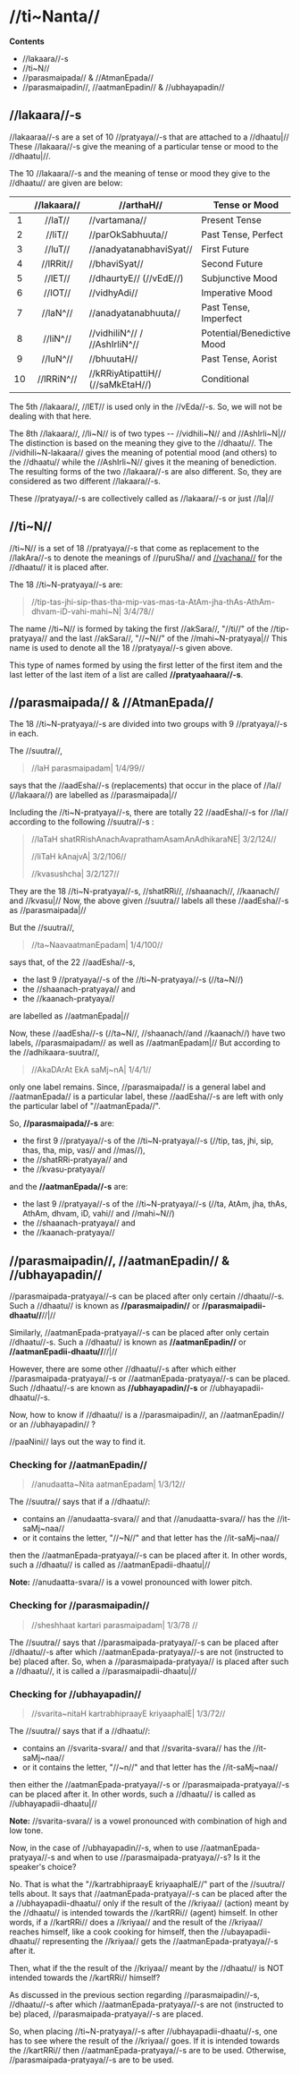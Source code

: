 # //ti~Nanta//

**Contents**

- //lakaara//-s
- //ti~N//
- //parasmaipada// & //AtmanEpada//
- //parasmaipadin//, //aatmanEpadin// & //ubhayapadin//

## //lakaara//-s

//lakaaraa//-s are a set of 10 //pratyaya//-s that are attached to a //dhaatu|// These //lakaara//-s give the meaning of a particular tense or mood to the //dhaatu|//.

The 10 //lakaara//-s and the meaning of tense or mood they give to the //dhaatu// are given are below:

|       | //lakaara// | //arthaH//                        | Tense or Mood              |
| :---: | :---------: | --------------------------------- | -------------------------- |
|   1   |   //laT//   | //vartamana//                     | Present Tense              |
|   2   |   //liT//   | //parOkSabhuuta//                 | Past Tense, Perfect        |
|   3   |   //luT//   | //anadyatanabhaviSyat//           | First Future               |
|   4   |  //lRRit//  | //bhaviSyat//                     | Second Future              |
|   5   |   //lET//   | //dhaurtyE// (//vEdE//)           | Subjunctive Mood           |
|   6   |   //lOT//   | //vidhyAdi//                      | Imperative Mood            |
|   7   |  //laN^//   | //anadyatanabhuuta//              | Past Tense, Imperfect      |
|   8   |  //liN^//   | //vidhiliN^// / //AshIrliN^//     | Potential/Benedictive Mood |
|   9   |  //luN^//   | //bhuutaH//                       | Past Tense, Aorist         |
|  10   | //lRRiN^//  | //kRRiyAtipattiH// (//saMkEtaH//) | Conditional                |

The 5th //lakaara//, //lET// is used only in the //vEda//-s. So, we will not be dealing with that here.

The 8th //lakaara//, //li~N// is of two types -- //vidhili~N// and //AshIrli~N|// The distinction is based on the meaning they give to the //dhaatu//. The //vidhili~N-lakaara// gives the meaning of potential mood (and others) to the //dhaatu// while the //AshIrli~N// gives it the meaning of benediction. The resulting forms of the two //lakaara//-s are also different. So, they are considered as two different //lakaara//-s.

These //pratyaya//-s are collectively called as //lakaara//-s or just //la|//

<!--TODO: add explation for each lakara quoting suutra and vRRitti -->

## //ti~N//

//ti~N// is a set of 18 //pratyaya//-s that come as replacement to the //lakAra//-s to denote the meanings of //puruSha// and [//vachana//](#/lsk/subanta/general/vachanani) for the //dhaatu// it is placed after.

The 18 //ti~N-pratyaya//-s are:

> //tip-tas-jhi-sip-thas-tha-mip-vas-mas-ta-AtAm-jha-thAs-AthAm-dhvam-iD-vahi-mahi~N| 3/4/78//

The name //ti~N// is formed by taking the first //akSara//, "//ti//" of the //tip-pratyaya// and the last //akSara//, "//~N//" of the //mahi~N-pratyaya|// This name is used to denote all the 18 //pratyaya//-s given above.

This type of names formed by using the first letter of the first item and the last letter of the last item of a list are called **//pratyaahaara//-s**. <!--TODO: aadiratyEna-->

<!--TODO: Table of ti~N-pratyayas -->

## //parasmaipada// & //AtmanEpada//

The 18 //ti~N-pratyaya//-s are divided into two groups with 9 //pratyaya//-s in each.

The //suutra//,

> //laH parasmaipadam| 1/4/99//

says that the //aadEsha//-s (replacements) that occur in the place of //la// (//lakaara//) are labelled as //parasmaipada|//

Including the //ti~N-pratyaya//-s, there are totally 22 //aadEsha//-s for //la// according to the following //suutra//-s :

> //laTaH shatRRishAnachAvaprathamAsamAnAdhikaraNE| 3/2/124//
>
> //liTaH kAnajvA| 3/2/106//
>
> //kvasushcha| 3/2/127//

They are the 18 //ti~N-pratyaya//-s, //shatRRi//, //shaanach//, //kaanach// and //kvasu|// Now, the above given //suutra// labels all these //aadEsha//-s as //parasmaipada|//

But the //suutra//,

> //ta~NaavaatmanEpadam| 1/4/100//

says that, of the 22 //aadEsha//-s, 

- the last 9 //pratyaya//-s of the //ti~N-pratyaya//-s (//ta~N//)
- the //shaanach-pratyaya// and
- the //kaanach-pratyaya//

are labelled as //aatmanEpada|//

Now, these //aadEsha//-s (//ta~N//, //shaanach//and //kaanach//) have two labels, //parasmaipadam// as well as //aatmanEpadam|// But according to the //adhikaara-suutra//,

> //AkaDArAt EkA saMj~nA|  1/4/1//

only one label remains. Since, //parasmaipada// is a general label and //aatmanEpada// is a particular label, <!--and the particular label is considered more strong/important--> these //aadEsha//-s are left with only the particular label of "//aatmanEpada//".

So, **//parasmaipada//-s** are: 

- the first 9 //pratyaya//-s of the //ti~N-pratyaya//-s (//tip, tas, jhi, sip, thas, tha, mip, vas// and //mas//), 
- the //shatRRi-pratyaya// and 
- the //kvasu-pratyaya//

and the **//aatmanEpada//-s** are:

- the last 9 //pratyaya//-s of the //ti~N-pratyaya//-s (//ta, AtAm, jha, thAs, AthAm, dhvam, iD, vahi// and //mahi~N//)
- the //shaanach-pratyaya// and
- the //kaanach-pratyaya//

## //parasmaipadin//, //aatmanEpadin// & //ubhayapadin//

//parasmaipada-pratyaya//-s can be placed after only certain //dhaatu//-s. Such a //dhaatu// is known as **//parasmaipadin//** or **//parasmaipadii-dhaatu//**//|//

Similarly, //aatmanEpada-pratyaya//-s can be placed after only certain //dhaatu//-s. Such a //dhaatu// is known as **//aatmanEpadin//** or **//aatmanEpadii-dhaatu//**//|// 

However, there are some other //dhaatu//-s after which either //parasmaipada-pratyaya//-s  or //aatmanEpada-pratyaya//-s can be placed. Such //dhaatu//-s are known as **//ubhayapadin//-s** or //ubhayapadii-dhaatu//-s.

<!--TODO: add examples-->

Now, how to know if //dhaatu// is a //parasmaipadin//, an //aatmanEpadin// or an //ubhayapadin// ?

//paaNini// lays out the way to find it.

### Checking for //aatmanEpadin//

> //anudaatta~Nita aatmanEpadam| 1/3/12//

The //suutra// says that if a //dhaatu//:

- contains an //anudaatta-svara// and that //anudaatta-svara// has the //it-saMj~naa//
- or it contains the letter, "//~N//" and that letter has the //it-saMj~naa//

then the //aatmanEpada-pratyaya//-s can be placed after it. In other words, such a //dhaatu// is called as //aatmanEpadii-dhaatu|//

**Note:** //anudaatta-svara// is a vowel pronounced with lower pitch.

### Checking for //parasmaipadin//

> //sheshhaat kartari parasmaipadam| 1/3/78 //

The //suutra// says that //parasmaipada-pratyaya//-s can be placed after //dhaatu//-s after which //aatmanEpada-pratyaya//-s are not (instructed to be) placed after. So, when a //parasmaipada-pratyaya// is placed after such a //dhaatu//, it is called a //parasmaipadii-dhaatu|//

### Checking for //ubhayapadin//

> //svarita~nitaH kartrabhipraayE kriyaaphalE| 1/3/72//

The //suutra// says that if a //dhaatu//:

- contains an //svarita-svara// and that //svarita-svara// has the //it-saMj~naa//
- or it contains the letter, "//~n//" and that letter has the //it-saMj~naa//

then either the //aatmanEpada-pratyaya//-s or //parasmaipada-pratyaya//-s can be placed after it. In other words, such a //dhaatu// is called as //ubhayapadii-dhaatu|//

**Note:** //svarita-svara// is a vowel pronounced with combination of high and low tone.

Now, in the case of //ubhayapadin//-s, when to use //aatmanEpada-pratyaya//-s and when to use //parasmaipada-pratyaya//-s? Is it the speaker's choice?

No. That is what the "//kartrabhipraayE kriyaaphalE//" part of the //suutra// tells about. It says that //aatmanEpada-pratyaya//-s can be placed after the  a //ubhayapadii-dhaatu// only if the result of the //kriyaa// (action) meant by the //dhaatu//  is intended towards the //kartRRi// (agent) himself. In other words, if a //kartRRi// does a //kriyaa// and the result of the //kriyaa// reaches himself, like a cook cooking for himself, then the //ubayapadii-dhaatu// representing the //kriyaa// gets the //aatmanEpada-pratyaya//-s after it.

Then, what if the the result of the //kriyaa// meant by the //dhaatu// is NOT intended towards the //kartRRi// himself?

As discussed in the previous section regarding //parasmaipadin//-s, //dhaatu//-s after which //aatmanEpada-pratyaya//-s are not (instructed to be) placed, //parasmaipada-pratyaya//-s are placed.

So, when placing //ti~N-pratyaya//-s after //ubhayapadii-dhaatu//-s, one has to see where the result of the //kriyaa// goes. If it is intended towards the //kartRRi// then //aatmanEpada-pratyaya//-s are to be used. Otherwise, //parasmaipada-pratyaya//-s are to be used.

<!--TODO:

## //puruSa//

## //vachana//

## //sarvadhaatuka// & //aardhadhaatuka// //pratyaya//-s

- The //ti.n pratyaya-s// and the //shit pratyaya//-s that are mentioned in the //dhaatu-adhikaara// are called //saarvadhaatuka pratyaya//-s.
  - "//ti.n-shit-saarvadhaatukam//"

- All the other //pratyaya//-s mentioned in the //dhaatu-adhikaara// are called //aardhadhaatuka pratyaya//-s.
  - //aardhadhaatuka.m sheshha.h//

## //sarvadhaatuka// & //aardhadhaatuka// //lakaara//-s

## Derivation of //ti~Nanta//-s

Now, //paNini// says:

> //laH karmaNi cha bhAvE chAkarmakebhyaH| 6/4/69 //

**Meaning:** Let the //lakaara//-s be placed after //sakarmaka-dhaatu//-s in //kartari-prayOga// and in //karmaNi-prayOga// and after //akarmaka-dhaatu//-s in //kartari-prayOga// and in //bhaavE-prayOga|//

Since the //ti~N-pratyaya//-s are the ones that actually render the meanings of tense/mood, //puruSha// and //vachana// to a //dhaatu// and thus making it usable in a sentence, the resulting //kriyaapada// are also called as //ti~Nanta|//

## Checklist

- [ ] laH karmaNicha
- [x] tip-tas-jhi
- [x] laH parasmaipadam
- [x] ta~NAnAvAtmanEpadam
- [x] anudaatta~Nita
- [x] savrita~nitaH
- [x] sheSAtkartari
- [ ] ti~NastrINi
- [ ] tAnyekavacana
- [ ] yuSmad
- [ ] asmad
- [ ] shESE
- [ ] ti~Nshit
- [ ] kartari

## Notes

- //ti~Nanta//-s are mostly derived from //dhAtu//-s. There are 10 //pratyaya//-s which help in deriving //ti~Nanta//-s: 
  1. //laT//
  2. //liT//
  3. //luT//
  4. //lRRiT//
  5. //lET//
  6. //lOT//
  7. //la~N//
  8. //li~N//
  9. //lu~N//
  10. //lRRi~N//

- Some //dhaatu//-s accept only //parasmaipada-pratyaya//-s. Meaning , only //parasmaipada-pratyaya//-s can be placed after them. Similarly, some //dhaatu//-s take only //aatmanEpada-pratyaya//-s.

- A //dhaatu// that accepts only //parasmaipada-pratyaya//-s is known as **//parasmaipadin//** whereas a //dhaatu// that accepts only //aatmanEpada-pratyaya//-s is known as **//aatmanEpadin//**//|//

-->
